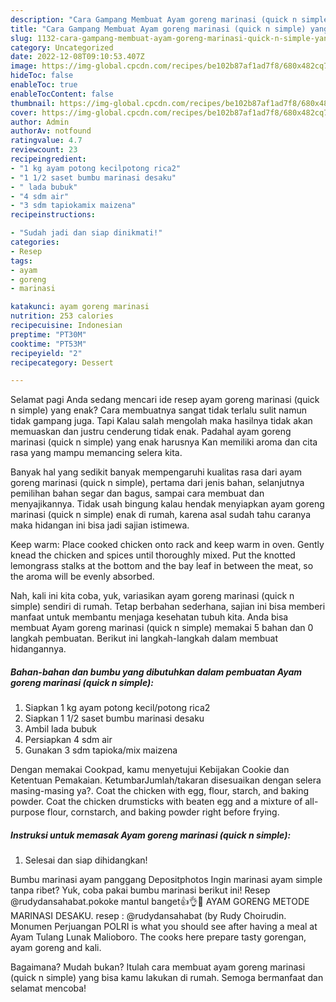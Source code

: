 ```yaml
---
description: "Cara Gampang Membuat Ayam goreng marinasi (quick n simple) yang Lezat"
title: "Cara Gampang Membuat Ayam goreng marinasi (quick n simple) yang Lezat"
slug: 1132-cara-gampang-membuat-ayam-goreng-marinasi-quick-n-simple-yang-lezat
category: Uncategorized
date: 2022-12-08T09:10:53.407Z
image: https://img-global.cpcdn.com/recipes/be102b87af1ad7f8/680x482cq70/ayam-goreng-marinasi-quick-n-simple-foto-resep-utama.jpg
hideToc: false
enableToc: true
enableTocContent: false
thumbnail: https://img-global.cpcdn.com/recipes/be102b87af1ad7f8/680x482cq70/ayam-goreng-marinasi-quick-n-simple-foto-resep-utama.jpg
cover: https://img-global.cpcdn.com/recipes/be102b87af1ad7f8/680x482cq70/ayam-goreng-marinasi-quick-n-simple-foto-resep-utama.jpg
author: Admin
authorAv: notfound
ratingvalue: 4.7
reviewcount: 23
recipeingredient:
- "1 kg ayam potong kecilpotong rica2"
- "1 1/2 saset bumbu marinasi desaku"
- " lada bubuk"
- "4 sdm air"
- "3 sdm tapiokamix maizena"
recipeinstructions:

- "Sudah jadi dan siap dinikmati!"
categories:
- Resep
tags:
- ayam
- goreng
- marinasi

katakunci: ayam goreng marinasi 
nutrition: 253 calories
recipecuisine: Indonesian
preptime: "PT30M"
cooktime: "PT53M"
recipeyield: "2"
recipecategory: Dessert

---
```



Selamat pagi Anda sedang mencari ide resep ayam goreng marinasi (quick n simple) yang enak? Cara membuatnya sangat tidak terlalu sulit namun tidak gampang juga. Tapi Kalau salah mengolah maka hasilnya tidak akan memuaskan dan justru cenderung tidak enak. Padahal ayam goreng marinasi (quick n simple) yang enak harusnya Kan memiliki aroma dan cita rasa yang mampu memancing selera kita.


Banyak hal yang sedikit banyak mempengaruhi kualitas rasa dari ayam goreng marinasi (quick n simple), pertama dari jenis bahan, selanjutnya pemilihan bahan segar dan bagus, sampai cara membuat dan menyajikannya. Tidak usah bingung kalau hendak menyiapkan ayam goreng marinasi (quick n simple) enak di rumah, karena asal sudah tahu caranya maka hidangan ini bisa jadi sajian istimewa.

Keep warm: Place cooked chicken onto rack and keep warm in oven. Gently knead the chicken and spices until thoroughly mixed. Put the knotted lemongrass stalks at the bottom and the bay leaf in between the meat, so the aroma will be evenly absorbed.


Nah, kali ini kita coba, yuk, variasikan ayam goreng marinasi (quick n simple) sendiri di rumah. Tetap berbahan sederhana, sajian ini bisa memberi manfaat untuk membantu menjaga kesehatan tubuh kita. Anda bisa membuat Ayam goreng marinasi (quick n simple) memakai 5 bahan dan 0 langkah pembuatan. Berikut ini langkah-langkah dalam membuat hidangannya.

<!--inarticleads1-->

##### Bahan-bahan dan bumbu yang dibutuhkan dalam pembuatan Ayam goreng marinasi (quick n simple):

1. Siapkan 1 kg ayam potong kecil/potong rica2
1. Siapkan 1 1/2 saset bumbu marinasi desaku
1. Ambil  lada bubuk
1. Persiapkan 4 sdm air
1. Gunakan 3 sdm tapioka/mix maizena


Dengan memakai Cookpad, kamu menyetujui Kebijakan Cookie dan Ketentuan Pemakaian. KetumbarJumlah/takaran disesuaikan dengan selera masing-masing ya?. Coat the chicken with egg, flour, starch, and baking powder. Coat the chicken drumsticks with beaten egg and a mixture of all-purpose flour, cornstarch, and baking powder right before frying. 

<!--inarticleads2-->

##### Instruksi untuk memasak Ayam goreng marinasi (quick n simple):


1. Selesai dan siap dihidangkan!

Bumbu marinasi ayam panggang Depositphotos Ingin marinasi ayam simple tanpa ribet? Yuk, coba pakai bumbu marinasi berikut ini! Resep @rudydansahabat.pokoke mantul banget👍👌🤤 AYAM GORENG METODE MARINASI DESAKU. resep : @rudydansahabat (by Rudy Choirudin. Monumen Perjuangan POLRI is what you should see after having a meal at Ayam Tulang Lunak Malioboro. The cooks here prepare tasty gorengan, ayam goreng and kali. 

Bagaimana? Mudah bukan? Itulah cara membuat ayam goreng marinasi (quick n simple) yang bisa kamu lakukan di rumah. Semoga bermanfaat dan selamat mencoba!
